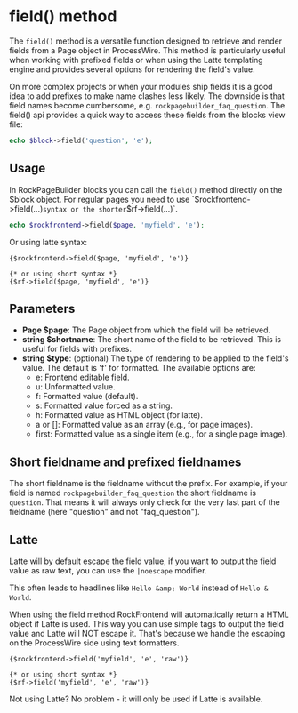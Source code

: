 # field() method

The `field()` method is a versatile function designed to retrieve and render fields from a Page object in ProcessWire. This method is particularly useful when working with prefixed fields or when using the Latte templating engine and provides several options for rendering the field's value.

On more complex projects or when your modules ship fields it is a good idea to add prefixes to make name clashes less likely. The downside is that field names become cumbersome, e.g. `rockpagebuilder_faq_question`. The field() api provides a quick way to access these fields from the blocks view file:

```php
echo $block->field('question', 'e');
```

## Usage

In RockPageBuilder blocks you can call the `field()` method directly on the $block object. For regular pages you need to use `$rockfrontend->field(...)` syntax or the shorter `$rf->field(...)`.

```php
echo $rockfrontend->field($page, 'myfield', 'e');
```

Or using latte syntax:

```latte
{$rockfrontend->field($page, 'myfield', 'e')}

{* or using short syntax *}
{$rf->field($page, 'myfield', 'e')}
```

## Parameters

- **Page $page**: The Page object from which the field will be retrieved.
- **string $shortname**: The short name of the field to be retrieved. This is useful for fields with prefixes.
- **string $type**: (optional) The type of rendering to be applied to the field's value. The default is 'f' for formatted. The available options are:
  - e: Frontend editable field.
  - u: Unformatted value.
  - f: Formatted value (default).
  - s: Formatted value forced as a string.
  - h: Formatted value as HTML object (for latte).
  - a or []: Formatted value as an array (e.g., for page images).
  - first: Formatted value as a single item (e.g., for a single page image).

## Short fieldname and prefixed fieldnames

The short fieldname is the fieldname without the prefix. For example, if your field is named `rockpagebuilder_faq_question` the short fieldname is `question`. That means it will always only check for the very last part of the fieldname (here "question" and not "faq_question").

## Latte

Latte will by default escape the field value, if you want to output the field value as raw text, you can use the `|noescape` modifier.

This often leads to headlines like `Hello &amp; World` instead of `Hello & World`.

When using the field method RockFrontend will automatically return a HTML object if Latte is used. This way you can use simple tags to output the field value and Latte will NOT escape it. That's because we handle the escaping on the ProcessWire side using text formatters.

```latte
{$rockfrontend->field('myfield', 'e', 'raw')}

{* or using short syntax *}
{$rf->field('myfield', 'e', 'raw')}
```

Not using Latte? No problem - it will only be used if Latte is available.
